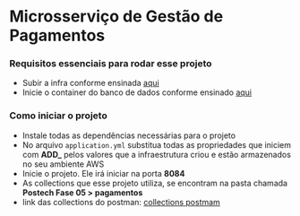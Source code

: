 # Microsserviço de Gestão de Pagamentos 

### Requisitos essenciais para rodar esse projeto
- Subir a infra conforme ensinada [aqui](https://github.com/JonasBarros1998/ecommerce-infra/blob/main/README.md)
- Inicie o container do banco de dados conforme ensinado [aqui](https://github.com/JonasBarros1998/ecommerce-infra/tree/main?tab=readme-ov-file#banco-de-dados)

### Como iniciar o projeto
- Instale todas as dependências necessárias para o projeto
- No arquivo `application.yml` substitua todas as propriedades que iniciem com **ADD_** pelos valores que a infraestrutura criou e estão armazenados no seu ambiente AWS
- Inicie o projeto. Ele irá iniciar na porta **8084**
- As collections que esse projeto utiliza, se encontram na pasta chamada **Postech Fase 05 > pagamentos**
- link das collections do postman: [collections postmam](https://github.com/JonasBarros1998/ecommerce-infra/blob/main/collections-postman.json)
